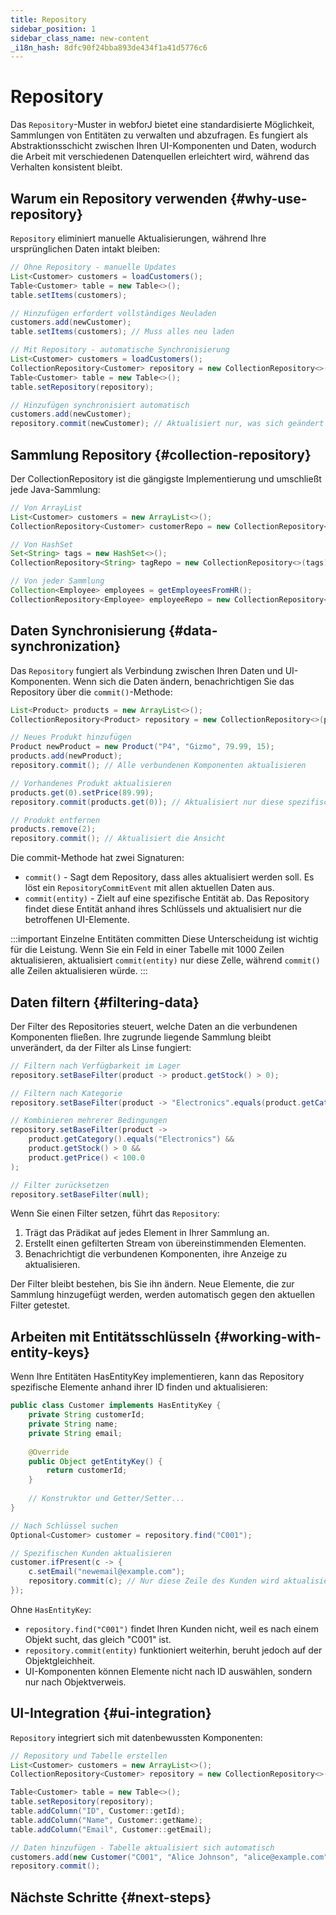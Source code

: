 ```yaml
---
title: Repository
sidebar_position: 1
sidebar_class_name: new-content
_i18n_hash: 8dfc90f24bba893de434f1a41d5776c6
---
```

<!-- vale off -->
# Repository <DocChip chip='since' label='24.00' />
<!-- vale on -->

Das `Repository`-Muster in webforJ bietet eine standardisierte Möglichkeit, Sammlungen von Entitäten zu verwalten und abzufragen. Es fungiert als Abstraktionsschicht zwischen Ihren UI-Komponenten und Daten, wodurch die Arbeit mit verschiedenen Datenquellen erleichtert wird, während das Verhalten konsistent bleibt.

## Warum ein Repository verwenden {#why-use-repository}

`Repository` eliminiert manuelle Aktualisierungen, während Ihre ursprünglichen Daten intakt bleiben:

```java
// Ohne Repository - manuelle Updates
List<Customer> customers = loadCustomers();
Table<Customer> table = new Table<>();
table.setItems(customers);

// Hinzufügen erfordert vollständiges Neuladen
customers.add(newCustomer);
table.setItems(customers); // Muss alles neu laden
```

```java
// Mit Repository - automatische Synchronisierung
List<Customer> customers = loadCustomers();
CollectionRepository<Customer> repository = new CollectionRepository<>(customers);
Table<Customer> table = new Table<>();
table.setRepository(repository);

// Hinzufügen synchronisiert automatisch
customers.add(newCustomer);
repository.commit(newCustomer); // Aktualisiert nur, was sich geändert hat
```

## Sammlung Repository {#collection-repository}

Der <JavadocLink type="data" location="com/webforj/data/repository/CollectionRepository" code="true">CollectionRepository</JavadocLink> ist die gängigste Implementierung und umschließt jede Java-Sammlung:

```java
// Von ArrayList
List<Customer> customers = new ArrayList<>();
CollectionRepository<Customer> customerRepo = new CollectionRepository<>(customers);

// Von HashSet  
Set<String> tags = new HashSet<>();
CollectionRepository<String> tagRepo = new CollectionRepository<>(tags);

// Von jeder Sammlung
Collection<Employee> employees = getEmployeesFromHR();
CollectionRepository<Employee> employeeRepo = new CollectionRepository<>(employees);
```

## Daten Synchronisierung {#data-synchronization}

Das `Repository` fungiert als Verbindung zwischen Ihren Daten und UI-Komponenten. Wenn sich die Daten ändern, benachrichtigen Sie das Repository über die `commit()`-Methode:

```java
List<Product> products = new ArrayList<>();
CollectionRepository<Product> repository = new CollectionRepository<>(products);

// Neues Produkt hinzufügen
Product newProduct = new Product("P4", "Gizmo", 79.99, 15);
products.add(newProduct);
repository.commit(); // Alle verbundenen Komponenten aktualisieren

// Vorhandenes Produkt aktualisieren  
products.get(0).setPrice(89.99);
repository.commit(products.get(0)); // Aktualisiert nur diese spezifische Zeile

// Produkt entfernen
products.remove(2);
repository.commit(); // Aktualisiert die Ansicht
```

Die commit-Methode hat zwei Signaturen:
- `commit()` - Sagt dem Repository, dass alles aktualisiert werden soll. Es löst ein `RepositoryCommitEvent` mit allen aktuellen Daten aus.
- `commit(entity)` - Zielt auf eine spezifische Entität ab. Das Repository findet diese Entität anhand ihres Schlüssels und aktualisiert nur die betroffenen UI-Elemente.

:::important Einzelne Entitäten committen
Diese Unterscheidung ist wichtig für die Leistung. Wenn Sie ein Feld in einer Tabelle mit 1000 Zeilen aktualisieren, aktualisiert `commit(entity)` nur diese Zelle, während `commit()` alle Zeilen aktualisieren würde.
:::

## Daten filtern {#filtering-data}

Der Filter des Repositories steuert, welche Daten an die verbundenen Komponenten fließen. Ihre zugrunde liegende Sammlung bleibt unverändert, da der Filter als Linse fungiert:

```java
// Filtern nach Verfügbarkeit im Lager
repository.setBaseFilter(product -> product.getStock() > 0);

// Filtern nach Kategorie
repository.setBaseFilter(product -> "Electronics".equals(product.getCategory()));

// Kombinieren mehrerer Bedingungen
repository.setBaseFilter(product -> 
    product.getCategory().equals("Electronics") && 
    product.getStock() > 0 && 
    product.getPrice() < 100.0
);

// Filter zurücksetzen
repository.setBaseFilter(null);
```

Wenn Sie einen Filter setzen, führt das `Repository`:
1. Trägt das Prädikat auf jedes Element in Ihrer Sammlung an.
2. Erstellt einen gefilterten Stream von übereinstimmenden Elementen.
3. Benachrichtigt die verbundenen Komponenten, ihre Anzeige zu aktualisieren.

Der Filter bleibt bestehen, bis Sie ihn ändern. Neue Elemente, die zur Sammlung hinzugefügt werden, werden automatisch gegen den aktuellen Filter getestet.

## Arbeiten mit Entitätsschlüsseln {#working-with-entity-keys}

Wenn Ihre Entitäten <JavadocLink type="data" location="com/webforj/data/HasEntityKey" code="true">HasEntityKey</JavadocLink> implementieren, kann das Repository spezifische Elemente anhand ihrer ID finden und aktualisieren:

```java
public class Customer implements HasEntityKey {
    private String customerId;
    private String name;
    private String email;
    
    @Override
    public Object getEntityKey() {
        return customerId;
    }
    
    // Konstruktor und Getter/Setter...
}

// Nach Schlüssel suchen
Optional<Customer> customer = repository.find("C001");

// Spezifischen Kunden aktualisieren
customer.ifPresent(c -> {
    c.setEmail("newemail@example.com");
    repository.commit(c); // Nur diese Zeile des Kunden wird aktualisiert
});
```

Ohne `HasEntityKey`:
- `repository.find("C001")` findet Ihren Kunden nicht, weil es nach einem Objekt sucht, das gleich "C001" ist.
- `repository.commit(entity)` funktioniert weiterhin, beruht jedoch auf der Objektgleichheit.
- UI-Komponenten können Elemente nicht nach ID auswählen, sondern nur nach Objektverweis.

## UI-Integration {#ui-integration}

`Repository` integriert sich mit datenbewussten Komponenten:

```java
// Repository und Tabelle erstellen
List<Customer> customers = new ArrayList<>();
CollectionRepository<Customer> repository = new CollectionRepository<>(customers);

Table<Customer> table = new Table<>();
table.setRepository(repository);
table.addColumn("ID", Customer::getId);
table.addColumn("Name", Customer::getName);
table.addColumn("Email", Customer::getEmail);

// Daten hinzufügen - Tabelle aktualisiert sich automatisch
customers.add(new Customer("C001", "Alice Johnson", "alice@example.com"));
repository.commit();
```

## Nächste Schritte {#next-steps}

<DocCardList className="topics-section" />
